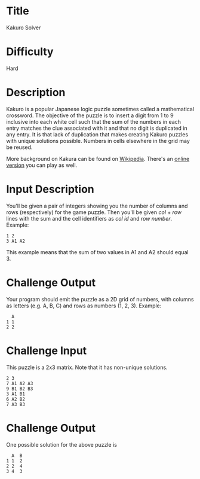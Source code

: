 # Title 

Kakuro Solver

# Difficulty

Hard

# Description

Kakuro is a popular Japanese logic puzzle sometimes called a mathematical crossword. The objective of the puzzle is to insert a digit from 1 to 9 inclusive into each white cell such that the sum of the numbers in each entry matches the clue associated with it and that no digit is duplicated in any entry. It is that lack of duplication that makes creating Kakuro puzzles with unique solutions possible. Numbers in cells elsewhere in the grid may be reused.

More background on Kakura can be found on [Wikipedia](https://en.wikipedia.org/wiki/Kakuro). There's an [online version](http://www.kakuroconquest.com/) you can play as well. 

# Input Description

You'll be given a pair of integers showing you the number of columns and rows (respectively) for the game puzzle. Then you'll be given *col* + *row* lines with the sum and the cell identifiers as *col id* and *row number*. Example:

    1 2
    3 A1 A2

This example means that the sum of two values in A1 and A2 should equal 3. 

# Challenge Output

Your program should emit the puzzle as a 2D grid of numbers, with columns as letters (e.g. A, B, C) and rows as numbers (1, 2, 3). Example:

      A
    1 1
    2 2

# Challenge Input

This puzzle is a 2x3 matrix. Note that it has non-unique solutions.

    2 3 
    7 A1 A2 A3
    9 B1 B2 B3
    3 A1 B1
    6 A2 B2
    7 A3 B3

# Challenge Output

One possible solution for the above puzzle is

      A  B 
    1 1  2
    2 2  4
    3 4  3
